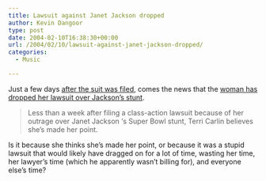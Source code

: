 ```yaml
---
title: Lawsuit against Janet Jackson dropped
author: Kevin Dangoor
type: post
date: 2004-02-10T16:38:30+00:00
url: /2004/02/10/lawsuit-against-janet-jackson-dropped/
categories:
  - Music

---
```

Just a few days [after the suit was filed][1], comes the news that the [woman has dropped her lawsuit over Jackson&#8217;s stunt][2].

> Less than a week after filing a class-action lawsuit because of her outrage over Janet Jackson &#8216;s Super Bowl stunt, Terri Carlin believes she&#8217;s made her point.

Is it because she thinks she&#8217;s made her point, or because it was a stupid lawsuit that would likely have dragged on for a lot of time, wasting her time, her lawyer&#8217;s time (which he apparently wasn&#8217;t billing for), and everyone else&#8217;s time?

 [1]: http://www.blueskyonmars.com/archives/2004/02/06/index.html#001249
 [2]: http://launch.yahoo.com/read/news.asp?contentID=216834 "Yahoo! LAUNCH - News: Woman Drops Lawsuit Over Jackson's Stunt"
